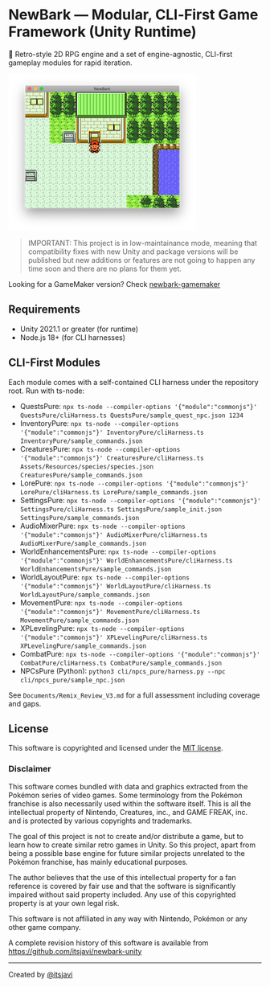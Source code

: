 # NewBark — Modular, CLI‑First Game Framework (Unity Runtime)
🌳 Retro-style 2D RPG engine and a set of engine-agnostic, CLI-first gameplay modules for rapid iteration.

![screenshot](Assets/Graphics/Images/screenshot.png)

> IMPORTANT: This project is in low-maintainance mode, meaning that compatibility fixes with new Unity and package versions will be published but new additions or features are not going to happen any time soon and there are no plans for them yet. 

Looking for a GameMaker version? Check [newbark-gamemaker](https://github.com/itsjavi/newbark-gamemaker)

## Requirements

- Unity 2021.1 or greater (for runtime)
- Node.js 18+ (for CLI harnesses)

## CLI-First Modules

Each module comes with a self-contained CLI harness under the repository root. Run with ts-node:

- QuestsPure: `npx ts-node --compiler-options '{"module":"commonjs"}' QuestsPure/cliHarness.ts QuestsPure/sample_quest_npc.json 1234`
- InventoryPure: `npx ts-node --compiler-options '{"module":"commonjs"}' InventoryPure/cliHarness.ts InventoryPure/sample_commands.json`
- CreaturesPure: `npx ts-node --compiler-options '{"module":"commonjs"}' CreaturesPure/cliHarness.ts Assets/Resources/species/species.json CreaturesPure/sample_commands.json`
- LorePure: `npx ts-node --compiler-options '{"module":"commonjs"}' LorePure/cliHarness.ts LorePure/sample_commands.json`
- SettingsPure: `npx ts-node --compiler-options '{"module":"commonjs"}' SettingsPure/cliHarness.ts SettingsPure/sample_init.json SettingsPure/sample_commands.json`
- AudioMixerPure: `npx ts-node --compiler-options '{"module":"commonjs"}' AudioMixerPure/cliHarness.ts AudioMixerPure/sample_commands.json`
- WorldEnhancementsPure: `npx ts-node --compiler-options '{"module":"commonjs"}' WorldEnhancementsPure/cliHarness.ts WorldEnhancementsPure/sample_commands.json`
- WorldLayoutPure: `npx ts-node --compiler-options '{"module":"commonjs"}' WorldLayoutPure/cliHarness.ts WorldLayoutPure/sample_commands.json`
- MovementPure: `npx ts-node --compiler-options '{"module":"commonjs"}' MovementPure/cliHarness.ts MovementPure/sample_commands.json`
- XPLevelingPure: `npx ts-node --compiler-options '{"module":"commonjs"}' XPLevelingPure/cliHarness.ts XPLevelingPure/sample_commands.json`
- CombatPure: `npx ts-node --compiler-options '{"module":"commonjs"}' CombatPure/cliHarness.ts CombatPure/sample_commands.json`
- NPCsPure (Python): `python3 cli/npcs_pure/harness.py --npc cli/npcs_pure/sample_npc.json`

See `Documents/Remix_Review_V3.md` for a full assessment including coverage and gaps.


## License

This software is copyrighted and licensed under the 
[MIT license](https://github.com/itsjavi/newbark-unity/LICENSE).

### Disclaimer

This software comes bundled with data and graphics extracted from the
Pokémon series of video games. Some terminology from the Pokémon franchise is
also necessarily used within the software itself. This is all the intellectual
property of Nintendo, Creatures, inc., and GAME FREAK, inc. and is protected by
various copyrights and trademarks.

The goal of this project is not to create and/or distribute a game, but to learn
how to create similar retro games in Unity. So this project, apart from being a possible
base engine for future similar projects unrelated to the Pokémon franchise,
has mainly educational purposes.

The author believes that the use of this intellectual property for a fan reference
is covered by fair use and that the software is significantly impaired without said
property included. Any use of this copyrighted property is at your own legal risk.

This software is not affiliated in any way with Nintendo,
Pokémon or any other game company.

A complete revision history of this software is available from
https://github.com/itsjavi/newbark-unity

---


Created by [@itsjavi](https://github.com/itsjavi)
